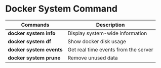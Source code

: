 # Docker System Command

| Commands  | Description |
| ------------- | ------------- |
| **docker system info**  | Display system-wide information |
| **docker system df**  | Show docker disk usage |
| **docker system events**  | Get real time events from the server |
| **docker system prune**  | Remove unused data |
